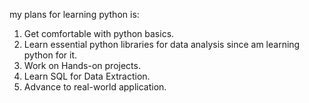 my plans for learning python is:
1. Get comfortable with python basics.
2. Learn essential python libraries for data analysis since am learning python for it.
3. Work on Hands-on projects.
4. Learn SQL for Data Extraction.
5. Advance to real-world application.

